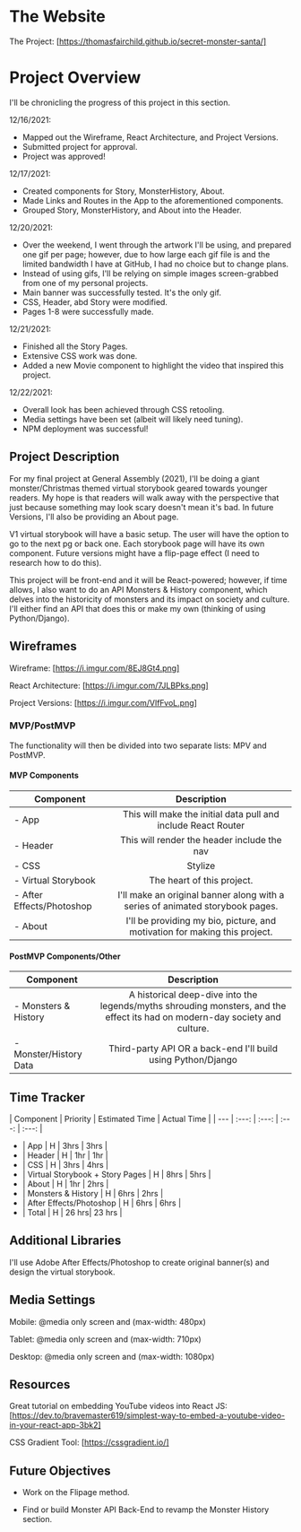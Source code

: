 # The Website

The Project:
[https://thomasfairchild.github.io/secret-monster-santa/]

# Project Overview

I'll be chronicling the progress of this project in this section.

12/16/2021: 
- Mapped out the Wireframe, React Architecture, and Project Versions.
- Submitted project for approval.
- Project was approved!

12/17/2021:
- Created components for Story, MonsterHistory, About.
- Made Links and Routes in the App to the aforementioned components.
- Grouped Story, MonsterHistory, and About into the Header.

12/20/2021:
- Over the weekend, I went through the artwork I'll be using, and prepared one gif per page; however, due to how large each gif file is and the limited bandwidth I have at GitHub, I had no choice but to change plans.
- Instead of using gifs, I'll be relying on simple images screen-grabbed from one of my personal projects.
- Main banner was successfully tested. It's the only gif.
- CSS, Header, abd Story were modified.
- Pages 1-8 were successfully made.

12/21/2021:
- Finished all the Story Pages.
- Extensive CSS work was done.
- Added a new Movie component to highlight the video that inspired this project.

12/22/2021:
- Overall look has been achieved through CSS retooling.
- Media settings have been set (albeit will likely need tuning).
- NPM deployment was successful!


## Project Description

For my final project at General Assembly (2021), I'll be doing a giant monster/Christmas themed virtual storybook geared towards younger readers. My hope is that readers will walk away with the perspective that just because something may look scary doesn't mean it's bad. In future Versions, I'll also be providing an About page.

V1 virtual storybook will have a basic setup. The user will have the option to go to the next pg or back one. Each storybook page will have its own component. Future versions might have a flip-page effect (I need to research how to do this).

This project will be front-end and it will be React-powered; however, if time allows, I also want to do an API Monsters & History component, which delves into the historicity of monsters and its impact on society and culture. I'll either find an API that does this or make my own (thinking of using Python/Django).



## Wireframes


Wireframe:
[https://i.imgur.com/8EJ8Gt4.png]

React Architecture:
[https://i.imgur.com/7JLBPks.png]

Project Versions:
[https://i.imgur.com/VlfFvoL.png]


### MVP/PostMVP

The functionality will then be divided into two separate lists: MPV and PostMVP.

#### MVP Components

| Component | Description | 
| --- | :---: |  
- App | This will make the initial data pull and include React Router| 
- Header | This will render the header include the nav | 
- CSS | Stylize | 
- Virtual Storybook | The heart of this project. | 
- After Effects/Photoshop | I'll make an original banner along with a series of animated storybook pages.
- About | I'll be providing my bio, picture, and motivation for making this project. | 

#### PostMVP Components/Other

| Component | Description | 
| --- | :---: |  
- Monsters & History | A historical deep-dive into the legends/myths shrouding monsters, and the effect its had on modern-day society and culture. |
- Monster/History Data | Third-party API OR a back-end I'll build using Python/Django | 

## Time Tracker

| Component | Priority | Estimated Time | Actual Time |
| --- | :---: |  :---: | :---: | :---: |
- | App | H | 3hrs | 3hrs |
- | Header | H | 1hr | 1hr |
- | CSS | H | 3hrs | 4hrs |
- | Virtual Storybook + Story Pages | H | 8hrs | 5hrs |
- | About | H | 1hr | 2hrs | 
- | Monsters & History | H | 6hrs | 2hrs |
- | After Effects/Photoshop | H | 6hrs | 6hrs |
- | Total | H | 26 hrs| 23 hrs |

## Additional Libraries

I'll use Adobe After Effects/Photoshop to create original banner(s) and design the virtual storybook.


 ## Media Settings

 Mobile: @media only screen and (max-width: 480px)

 Tablet: @media only screen and (max-width: 710px)

 Desktop: @media only screen and (max-width: 1080px)


## Resources

Great tutorial on embedding YouTube videos into React JS:
[https://dev.to/bravemaster619/simplest-way-to-embed-a-youtube-video-in-your-react-app-3bk2]

CSS Gradient Tool:
[https://cssgradient.io/]



## Future Objectives

- Work on the Flipage method.

- Find or build Monster API Back-End to revamp the Monster History section.


```
